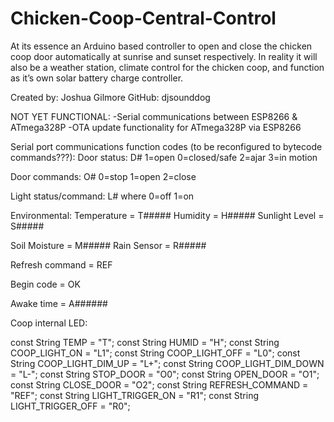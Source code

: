 # Chicken-Coop-Central-Control
At its essence an Arduino based controller to open and close the chicken coop door automatically at sunrise and sunset respectively.
In reality it will also be a weather station, climate control for the chicken coop, and function as it’s own solar battery charge controller.

 Created by: Joshua Gilmore
 GitHub: djsounddog
 
 NOT YET FUNCTIONAL:
 -Serial communications between ESP8266 & ATmega328P
 -OTA update functionality for ATmega328P via ESP8266

 Serial port communications function codes (to be reconfigured to bytecode commands???):
 Door status:
 D#
 1=open 0=closed/safe 2=ajar 3=in motion

 Door commands:
 O#
 0=stop 1=open 2=close

 Light status/command:
 L#
 where 0=off 1=on

 Environmental:
 Temperature = T#####
 Humidity = H#####
 Sunlight Level = S#####

 Soil Moisture = M#####
 Rain Sensor = R#####

 Refresh command = REF

 Begin code = OK

 Awake time = A######

 Coop internal LED:

 const String TEMP = "T";
 const String HUMID = "H";
 const String COOP_LIGHT_ON = "L1";
 const String COOP_LIGHT_OFF = "L0";
 const String COOP_LIGHT_DIM_UP = "L+";
 const String COOP_LIGHT_DIM_DOWN = "L-";
 const String STOP_DOOR = "O0";
 const String OPEN_DOOR = "O1";
 const String CLOSE_DOOR = "O2";
 const String REFRESH_COMMAND = "REF";
 const String LIGHT_TRIGGER_ON = "R1";
 const String LIGHT_TRIGGER_OFF = "R0";
